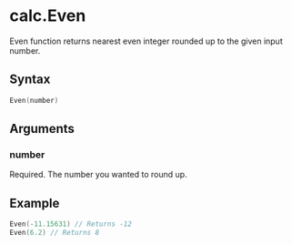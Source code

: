 # calc.Even

Even function returns nearest even integer rounded up to the given input number.

## Syntax

```go
Even(number)
```

## Arguments

### number

Required. The number you wanted to round up.

## Example

```Go
Even(-11.15631) // Returns -12
Even(6.2) // Returns 8

```
